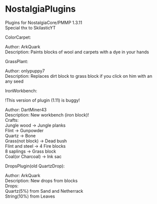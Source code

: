 # NostalgiaPlugins
Plugins for NostalgiaCore/PMMP 1.3.11<br>
Special thx to SkilasticYT

ColorCarpet:<br>

Author: ArkQuark<br>
Description: Paints blocks of wool and carpets with a dye in your hands

GrassPlant:<br>

Author: onlypuppy7<br>
Description: Replaces dirt block to grass block if you click on him with an any seed

IronWorkbench:<br>

!This version of plugin (1.11) is buggy!

Author: DartMiner43<br>
Description: New workbench (iron block)!<br>
Crafts:<br>
Jungle wood -> Jungle planks<br>
Flint -> Gunpowder<br>
Quartz -> Bone<br>
Grass(not block) -> Dead bush<br>
Flint and steel -> 4 Fire blocks<br>
8 saplings -> Grass block<br>
Coal(or Charcoal) -> Ink sac

DropsPlugin(old QuartzDrop):<br>

Author: ArkQuark<br>
Description: New drops from blocks<br>
Drops:<br>
Quartz(5%) from Sand and Netherrack<br>
String(10%) from Leaves


